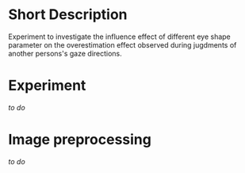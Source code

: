 # Short Description
Experiment to investigate the influence effect of different eye shape parameter on the overestimation effect observed during jugdments of another persons's gaze directions.

# Experiment
_to do_

# Image preprocessing
_to do_
